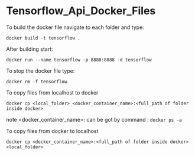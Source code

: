 # Tensorflow_Api_Docker_Files

To build the docker file navigate to each folder and type:

```
docker build -t tensorflow .
```

After building start:
```
docker run --name tensorflow -p 8888:8888 -d tensorflow

```

To stop the docker file type:

```
docker rm -f tensorflow
```

To copy files from localhost to docker 
```
docker cp <local_folder> <docker_container_name>:<full_path of folder inside docker>
```

note <docker_container_name>: can be got by command : ```docker ps -a```

To copy files from docker to localhost 
```
docker cp <docker_container_name>:<full_path of folder inside docker> <local_folder>
```
